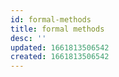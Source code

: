 ```yaml
---
id: formal-methods
title: formal methods
desc: ''
updated: 1661813506542
created: 1661813506542
---
```

